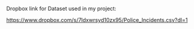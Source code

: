 Dropbox link for Dataset used in my project: 

https://www.dropbox.com/s/7ldxwrsyd10zx95/Police_Incidents.csv?dl=1
